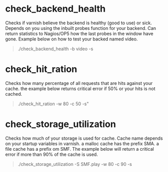 
# check_backend_health
Checks if varnish believe the backend is healthy (good to use) or sick. Depends on you using the inbuilt probes function for your backend. Can return statistics to Nagios/OP5 how the last probes in the window have gone. Example below on how to test your backed named video.

> ./check_backend_health -b video -s

# check_hit_ration
Checks how many percentage of all requests that are hits against your cache. the example below returns critical error if 50% or your hits is not cached.

> ./check_hit_ration -w 80 -c 50 -s"

# check_storage_utilization
Checks how much of your storage is used for cache. Cache name depends on your startup variables in varnish. a malloc cache has the prefix SMA. a file cache has a prefix om SMF. The example below will return a critical error if more than 90% of the cache is used.

> ./check_storage_utilization -S SMF.play -w 80 -c 90 -s
